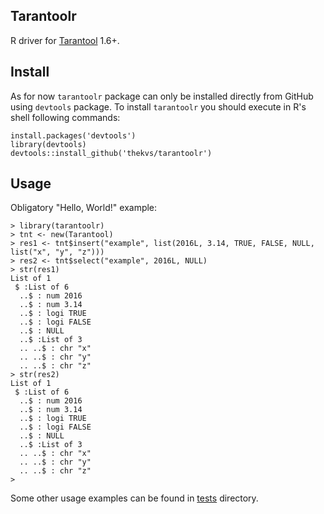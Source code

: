 ## Tarantoolr
R driver for [Tarantool](https://github.com/tarantool/tarantool) 1.6+.

## Install
As for now `tarantoolr` package can only be installed directly from GitHub using `devtools` package.
To install `tarantoolr` you should execute in R's shell following commands:
```
install.packages('devtools')
library(devtools)
devtools::install_github('thekvs/tarantoolr')
```

## Usage
Obligatory "Hello, World!" example:
```
> library(tarantoolr)
> tnt <- new(Tarantool)
> res1 <- tnt$insert("example", list(2016L, 3.14, TRUE, FALSE, NULL, list("x", "y", "z")))
> res2 <- tnt$select("example", 2016L, NULL)
> str(res1)
List of 1
 $ :List of 6
  ..$ : num 2016
  ..$ : num 3.14
  ..$ : logi TRUE
  ..$ : logi FALSE
  ..$ : NULL
  ..$ :List of 3
  .. ..$ : chr "x"
  .. ..$ : chr "y"
  .. ..$ : chr "z"
> str(res2)
List of 1
 $ :List of 6
  ..$ : num 2016
  ..$ : num 3.14
  ..$ : logi TRUE
  ..$ : logi FALSE
  ..$ : NULL
  ..$ :List of 3
  .. ..$ : chr "x"
  .. ..$ : chr "y"
  .. ..$ : chr "z"
>
```

Some other usage examples can be found in [tests](tests/testthat) directory.
